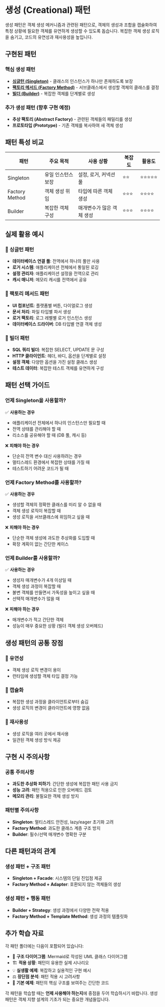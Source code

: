 # 생성 (Creational) 패턴

생성 패턴은 객체 생성 메커니즘과 관련된 패턴으로, 객체의 생성과 조합을 캡슐화하여 특정 상황에 필요한 객체를 유연하게 생성할 수 있도록 돕습니다. 복잡한 객체 생성 로직을 숨기고, 코드의 유연성과 재사용성을 높입니다.

## 구현된 패턴

### 핵심 생성 패턴
*   [**싱글턴 (Singleton)**](./Singleton) - 클래스의 인스턴스가 하나만 존재하도록 보장
*   [**팩토리 메서드 (Factory Method)**](./FactoryMethod) - 서브클래스에서 생성할 객체의 클래스를 결정
*   [**빌더 (Builder)**](./Builder) - 복잡한 객체를 단계별로 생성

### 추가 생성 패턴 (향후 구현 예정)
*   **추상 팩토리 (Abstract Factory)** - 관련된 객체들의 패밀리를 생성
*   **프로토타입 (Prototype)** - 기존 객체를 복사하여 새 객체 생성

## 패턴 특성 비교

| 패턴 | 주요 목적 | 사용 상황 | 복잡도 | 활용도 |
|------|-----------|-----------|--------|--------|
| Singleton | 유일 인스턴스 보장 | 설정, 로거, 커넥션 풀 | ⭐⭐ | ⭐⭐⭐⭐⭐ |
| Factory Method | 객체 생성 위임 | 타입에 따른 객체 생성 | ⭐⭐⭐ | ⭐⭐⭐⭐ |
| Builder | 복잡한 객체 구성 | 매개변수가 많은 객체 생성 | ⭐⭐⭐ | ⭐⭐⭐⭐ |

## 실제 활용 예시

### 🎯 싱글턴 패턴
- **데이터베이스 연결 풀**: 전역에서 하나의 풀만 사용
- **로거 시스템**: 애플리케이션 전체에서 통일된 로깅
- **설정 관리자**: 애플리케이션 설정을 전역으로 관리
- **캐시 매니저**: 메모리 캐시를 전역에서 공유

### 🎯 팩토리 메서드 패턴
- **UI 컴포넌트**: 플랫폼별 버튼, 다이얼로그 생성
- **문서 처리**: 파일 타입별 파서 생성
- **로거 팩토리**: 로그 레벨별 로거 인스턴스 생성
- **데이터베이스 드라이버**: DB 타입별 연결 객체 생성

### 🎯 빌더 패턴
- **SQL 쿼리 빌더**: 복잡한 SELECT, UPDATE 문 구성
- **HTTP 클라이언트**: 헤더, 바디, 옵션을 단계별로 설정
- **설정 객체**: 다양한 옵션을 가진 설정 클래스 생성
- **테스트 데이터**: 복잡한 테스트 객체를 유연하게 구성

## 패턴 선택 가이드

### 언제 Singleton을 사용할까?
✅ **사용하는 경우**
- 애플리케이션 전체에서 하나의 인스턴스만 필요할 때
- 전역 상태를 관리해야 할 때
- 리소스를 공유해야 할 때 (DB 풀, 캐시 등)

❌ **피해야 하는 경우**
- 단순히 전역 변수 대신 사용하려는 경우
- 멀티스레드 환경에서 복잡한 상태를 가질 때
- 테스트하기 어려운 코드가 될 때

### 언제 Factory Method를 사용할까?
✅ **사용하는 경우**
- 생성할 객체의 정확한 클래스를 미리 알 수 없을 때
- 객체 생성 로직이 복잡할 때
- 생성 로직을 서브클래스에 위임하고 싶을 때

❌ **피해야 하는 경우**
- 단순한 객체 생성에 과도한 추상화를 도입할 때
- 확장 계획이 없는 간단한 케이스

### 언제 Builder를 사용할까?
✅ **사용하는 경우**
- 생성자 매개변수가 4개 이상일 때
- 객체 생성 과정이 복잡할 때
- 불변 객체를 만들면서 가독성을 높이고 싶을 때
- 선택적 매개변수가 많을 때

❌ **피해야 하는 경우**
- 매개변수가 적고 간단한 객체
- 성능이 매우 중요한 상황 (빌더 객체 생성 오버헤드)

## 생성 패턴의 공통 장점

### 🎯 유연성
- 객체 생성 로직 변경이 용이
- 런타임에 생성할 객체 타입 결정 가능

### 🔧 캡슐화
- 복잡한 생성 과정을 클라이언트로부터 숨김
- 생성 로직의 변경이 클라이언트에 영향 없음

### 🔄 재사용성
- 생성 로직을 여러 곳에서 재사용
- 일관된 객체 생성 방식 제공

## 구현 시 주의사항

### 공통 주의사항
- **과도한 추상화 피하기**: 간단한 생성에 복잡한 패턴 사용 금지
- **성능 고려**: 패턴 적용으로 인한 오버헤드 검토
- **메모리 관리**: 불필요한 객체 생성 방지

### 패턴별 주의사항
- **Singleton**: 멀티스레드 안전성, lazy/eager 초기화 고려
- **Factory Method**: 과도한 클래스 계층 구조 방지
- **Builder**: 필수/선택 매개변수 명확한 구분

## 다른 패턴과의 관계

### 생성 패턴 + 구조 패턴
- **Singleton + Facade**: 시스템의 단일 진입점 제공
- **Factory Method + Adapter**: 호환되지 않는 객체들의 생성

### 생성 패턴 + 행동 패턴
- **Builder + Strategy**: 생성 과정에서 다양한 전략 적용
- **Factory Method + Template Method**: 생성 과정의 템플릿화

## 추가 학습 자료

각 패턴 폴더에는 다음이 포함되어 있습니다:
- 📖 **구조 다이어그램**: Mermaid로 작성된 UML 클래스 다이어그램
- 🏗️ **적용 상황**: 패턴이 유용한 실제 시나리오
- 💡 **실생활 예제**: 복잡하고 실용적인 구현 예시
- ⚖️ **장단점 분석**: 패턴 적용 시 고려사항
- 🔧 **기본 예제**: 패턴의 핵심 구조를 보여주는 간단한 코드

각 패턴을 학습할 때는 **언제 사용해야 하는지**에 중점을 두어 학습하시기 바랍니다. 생성 패턴은 객체 지향 설계의 기초가 되는 중요한 개념들입니다.